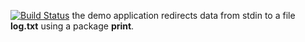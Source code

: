 [![Build Status](https://travis-ci.org/desta-study/lab10.svg?branch=master)](https://travis-ci.org/desta-study/lab10)
the demo application redirects data from stdin to a file **log.txt** using a package **print**.
